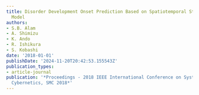 ```yaml
---
title: Disorder Development Onset Prediction Based on Spatiotemporal Statistical Shape
  Model
authors:
- S.B. Alam
- A. Shimizu
- K. Ando
- R. Ishikura
- S. Kobashi
date: '2018-01-01'
publishDate: '2024-11-20T20:42:53.155543Z'
publication_types:
- article-journal
publication: '*Proceedings - 2018 IEEE International Conference on Systems, Man, and
  Cybernetics, SMC 2018*'
---
```

